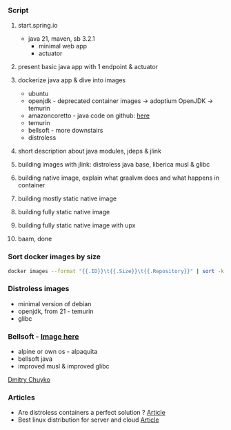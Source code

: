 ### Script

1. start.spring.io
    - java 21, maven, sb 3.2.1
        - minimal web app
        - actuator
     
2. present basic java app with 1 endpoint & actuator

3. dockerize java app & dive into images
      - ubuntu
      - openjdk - deprecated container images -> adoptium OpenJDK -> temurin
      - amazoncoretto - java code on github: [here](https://github.com/corretto)
      - temurin
      - bellsoft - more downstairs
      - distroless

4. short description about java modules, jdeps & jlink

5. building images with jlink: distroless java base, liberica musl & glibc

6. building native image, explain what graalvm does and what happens in container
7. building mostly static native image
8. building fully static native image
9. building fully static native image with upx
10. baam, done

### Sort docker images by size
```bash
docker images --format "{{.ID}}\t{{.Size}}\t{{.Repository}}" | sort -k 2 -h
```

### Distroless images
- minimal version of debian
- openjdk, from 21 - temurin
- glibc

### Bellsoft - [Image here](https://download.bell-sw.com/static/images/how-to-choose-optimal-java-image.jpg)
- alpine or own os - alpaquita
- bellsoft java
- improved musl & improved glibc

[Dmitry Chuyko](https://media.licdn.com/dms/image/D5603AQG0UOJWLE95SA/profile-displayphoto-shrink_800_800/0/1678731620380?e=1710374400&v=beta&t=DMFz7UxDtQFl4UQ-vcy5QMBpmbjPCVta7dmm-dxFFOw) 

### Articles

- Are distroless containers a perfect solution ? [Article](https://bell-sw.com/blog/distroless-containers-for-security-and-size/)
- Best linux distribution for server and cloud [Article](https://bell-sw.com/announcements/2022/06/29/linux-distributions-for-server-and-cloud-overview/)
